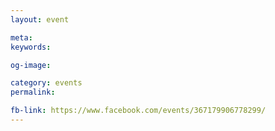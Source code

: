 ```yaml
---
layout: event

meta: 
keywords: 

og-image: 

category: events
permalink: 

fb-link: https://www.facebook.com/events/367179906778299/
---
```


